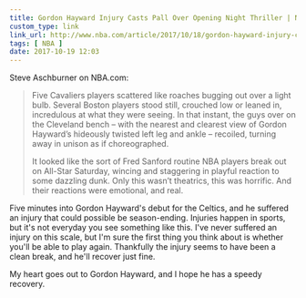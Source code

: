 ```yaml
---
title: Gordon Hayward Injury Casts Pall Over Opening Night Thriller | NBA.com
custom_type: link
link_url: http://www.nba.com/article/2017/10/18/gordon-hayward-injury-casts-pall-over-opening-night-thriller
tags: [ NBA ]
date: 2017-10-19 12:03
---
```

Steve Aschburner on NBA.com:

> Five Cavaliers players scattered like roaches bugging out over a light bulb. Several Boston players stood still, crouched low or leaned in, incredulous at what they were seeing. In that instant, the guys over on the Cleveland bench – with the nearest and clearest view of Gordon Hayward’s hideously twisted left leg and ankle – recoiled, turning away in unison as if choreographed.
>
> It looked like the sort of Fred Sanford routine NBA players break out on All-Star Saturday, wincing and staggering in playful reaction to some dazzling dunk. Only this wasn’t theatrics, this was horrific. And their reactions were emotional, and real.

Five minutes into Gordon Hayward's debut for the Celtics, and he suffered an injury that could possible be season-ending. Injuries happen in sports, but it's not everyday you see something like this. I've never suffered an injury on this scale, but I'm sure the first thing you think about is whether you'll be able to play again. Thankfully the injury seems to have been a clean break, and he'll recover just fine.

My heart goes out to Gordon Hayward, and I hope he has a speedy recovery.